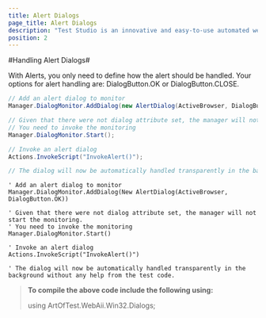 ```yaml
---
title: Alert Dialogs
page_title: Alert Dialogs
description: "Test Studio is an innovative and easy-to-use automated web, WPF and load testing solution. Test Studio tests support essential technologies like ASP.NET AJAX, Silverlight, PHP and MVC. HTML5, Testing framework, functional testing, performance testing, load testing, exploratory testing, manual testing."
position: 2
---
```

#Handling Alert Dialogs#

With Alerts, you only need to define how the alert should be handled. Your options for alert handling are: DialogButton.OK or DialogButton.CLOSE.

```C#
// Add an alert dialog to monitor
Manager.DialogMonitor.AddDialog(new AlertDialog(ActiveBrowser, DialogButton.OK));

// Given that there were not dialog attribute set, the manager will not start the monitoring.
// You need to invoke the monitoring
Manager.DialogMonitor.Start();

// Invoke an alert dialog
Actions.InvokeScript("InvokeAlert()");

// The dialog will now be automatically handled transparently in the background without any help from the test code.
```

 ```VB
' Add an alert dialog to monitor
Manager.DialogMonitor.AddDialog(New AlertDialog(ActiveBrowser, DialogButton.OK))

' Given that there were not dialog attribute set, the manager will not start the monitoring.
' You need to invoke the monitoring
Manager.DialogMonitor.Start()

' Invoke an alert dialog
Actions.InvokeScript("InvokeAlert()")

' The dialog will now be automatically handled transparently in the background without any help from the test code.
```
> **To compile the above code include the following using:**
>
> using ArtOfTest.WebAii.Win32.Dialogs;
